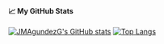 #### &#x1f4c8; My GitHub Stats

[![JMAgundezG's GitHub stats](https://github-readme-stats.vercel.app/api?username=JMAgundezG)](https://github.com/jmagundezg/github-readme-stats)
[![Top Langs](https://github-readme-stats.vercel.app/api/top-langs/?username=jmagundezg)](https://github.com/jmagundezg/github-readme-stats)
